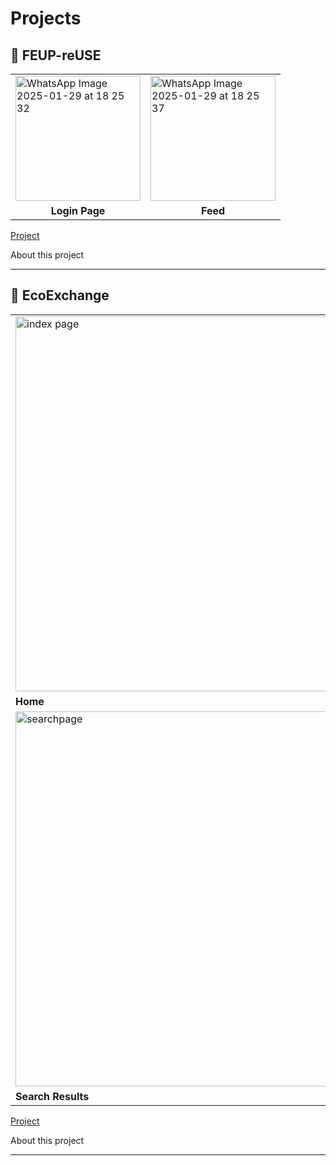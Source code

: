 # Projects

## 🚀 FEUP-reUSE

<table align="center">
  <tr>
    <td><img src="https://github.com/user-attachments/assets/78ad0b13-ea10-48cb-9e3d-44d951b14752" alt="WhatsApp Image 2025-01-29 at 18 25 32" width="200"></td>
    <td><img src="https://github.com/user-attachments/assets/dee17dd7-982f-4b61-abc1-2cc615f67b70" alt="WhatsApp Image 2025-01-29 at 18 25 37" width="200"></td>
  </tr>
  <tr>
    <td align="center"><strong>Login Page</strong></td>
    <td align="center"><strong>Feed</strong></td>
  </tr>
</table>

<a align="center" target="_blank" href="https://github.com/Teroooo/FEUP-reUSE">Project</a>

<details>
  <summary style="display: flex; justify-items:center;">About this project</summary>
  <hr>
  FEUP-reUSE is a mobile application designed to facilitate the exchange of items within the community of the Faculty of Engineering at the University of Porto (FEUP), including students, faculty, and staff.

  The app provides a simple platform for trading books, clothing, home appliances, electronics, and educational materials, featuring an intuitive interface similar to Instagram, making the exchange process easy and accessible.
  
  It's important to note that FEUP-reUSE operates on a donation basis, with no monetary transactions involved. This model fosters a spirit of collaboration and sharing within the FEUP community.


  ## ⚡ Features  
  - 🔹 Publication System  
  - 🔹 Chat Functionality  
  - 🔹 Rating System
  - 🔹 Search Users
  - 🔹 Search Items
  - 🔹 Login/Register
  - 🔹 Own Profile Page with Current Items Published
  - 🔹 Delete Item
  
  ## 🛠 Tech Stack  
  **Frontend:** Flutter  
  **Backend:** Dart, Firebase 

**Last edited in Jun-2024**
</details>

---

## 🚀 EcoExchange

<table align="center">
  <tr>
    <td>
      <img src="https://github.com/user-attachments/assets/4c68179b-e4f2-4b5c-9001-84169f48b711" alt="index page" width="600">
    </td>
  </tr>
    <td>
      <strong>Home</strong>
    </td>
  </tr>
  <tr>
    <td>
      <img src="https://github.com/user-attachments/assets/7ef07a3a-be66-4df9-912e-1a35dd290019" alt="searchpage"  width="600">
    </td>
  </tr>
  <tr>
    <td>
      <strong>Search Results</strong>
    </td>
  </tr>
</table>

<a align="center" target="_blank" href="https://github.com/Teroooo/LTW---EcoExchange-website">Project</a>

<details>
  <summary style="display: flex; justify-items:center;">About this project</summary>
  <hr>
  EcoExchange is a platform designed with a focus on security, usability, and real-time interaction, providing an efficient environment for users to buy and sell products and services
  
## ⚡ Features  
 **General**:

- 🔹 Register a new account.
- 🔹 Log in and out.
- 🔹 Edit their profile, including their name, username, password, email and address.
- 🔹 **Secure Against SQL injection**
- 🔹 **Secure Against Cross-Site Scripting (XSS)**
- 🔹 **Secure Against Cross-Site Request Forgery (CSRF)**
- 🔹 **User Preferences**
- 🔹 **Real-Time Messaging System**
- 🔹 **Rating and Review System**

**Sellers**  should be able to:

- 🔹 List new items, providing details such as category, brand, model, size, and condition, along with images.
- 🔹 Track and manage their listed items.
- 🔹 Respond to inquiries from buyers regarding their items and add further information if needed.
- 🔹 Print shipping forms for items that have been sold.

**Buyers**  should be able to:

- 🔹 Browse items using filters like category, price, and condition.
- 🔹 Engage with sellers to ask questions or negotiate prices.
- 🔹 Add items to a wishlist or shopping cart.
- 🔹 Proceed to checkout with their shopping cart (simulate payment process).

**Admins**  should be able to:

- 🔹 Elevate a user to admin status.
- 🔹 Introduce new item categories, sizes, conditions, and other pertinent entities.
- 🔹 Oversee and ensure the smooth operation of the entire system.
  

  ## 🛠 Tech Stack  
  **Frontend:** HTML, CSS, JavaScript  
  **Backend:** PHP, SQLite

**Last edited in Jun-2024**
</details>

---
